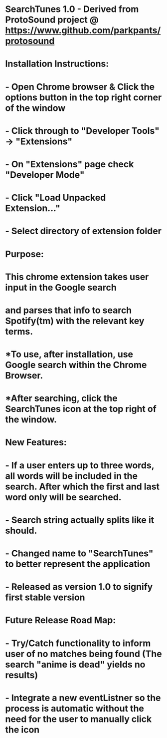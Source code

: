 # SearchTunes 1.0 - Derived from ProtoSound project @ https://www.github.com/parkpants/protosound
#
# Installation Instructions:
# - Open Chrome browser & Click the options button in the top right corner of the window
# - Click through to "Developer Tools" -> "Extensions"
# - On "Extensions" page check "Developer Mode"
# - Click "Load Unpacked Extension..."
# - Select directory of extension folder
#
# Purpose:
# This chrome extension takes user input in the Google search
# and parses that info to search Spotify(tm) with the relevant key terms.
#
# *To use, after installation, use Google search within the Chrome Browser.
# *After searching, click the SearchTunes icon at the top right of the window.
#
# New Features:
# - If a user enters up to three words, all words will be included in the search. After which the first and last word only will be searched.
# - Search string actually splits like it should.
# - Changed name to "SearchTunes" to better represent the application
# - Released as version 1.0 to signify first stable version
#
# Future Release Road Map:
# - Try/Catch functionality to inform user of no matches being found (The search "anime is dead" yields no results)
# - Integrate a new eventListner so the process is automatic without the need for the user to manually click the icon
